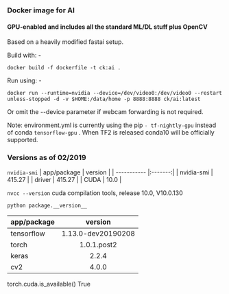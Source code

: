 ### Docker image for AI

#### GPU-enabled and includes all the standard ML/DL stuff plus OpenCV

Based on a heavily modified fastai setup.

Build with: -

```
docker build -f dockerfile -t ck:ai .
```

Run using: -

```
docker run --runtime=nvidia --device=/dev/video0:/dev/video0 --restart unless-stopped -d -v $HOME:/data/home -p 8888:8888 ck/ai:latest
```

Or omit the --device parameter if webcam forwarding is not required.

Note: environment.yml is currently using the pip `- tf-nightly-gpu` instead of conda `tensorflow-gpu` .  When TF2 is released conda10 will be officially supported.


### Versions as of 02/2019
`nvidia-smi`
| app/package | version |
| ----------- |:-------:|
| nvidia-smi  | 415.27  |
| driver      | 415.27  |
| CUDA        | 10.0    |

`nvcc --version`
cuda compilation tools, release 10.0, V10.0.130

`python package.__version__`

| app/package | version |
| ----------- |:-------:|
| tensorflow  | 1.13.0-dev20190208  |
| torch       | 1.0.1.post2  |
| keras       | 2.2.4    |
| cv2         | 4.0.0    |

torch.cuda.is_available() True
